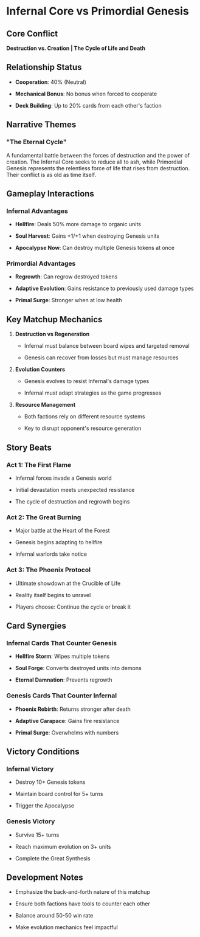 # Infernal Core vs Primordial Genesis

## Core Conflict

**Destruction vs. Creation | The Cycle of Life and Death**

## Relationship Status

- **Cooperation**: 40% (Neutral)

- **Mechanical Bonus**: No bonus when forced to cooperate

- **Deck Building**: Up to 20% cards from each other's faction

## Narrative Themes

### "The Eternal Cycle"

A fundamental battle between the forces of destruction and the power of creation. The Infernal Core seeks to reduce all to ash, while Primordial Genesis represents the relentless force of life that rises from destruction. Their conflict is as old as time itself.

## Gameplay Interactions

### Infernal Advantages

- **Hellfire**: Deals 50% more damage to organic units

- **Soul Harvest**: Gains +1/+1 when destroying Genesis units

- **Apocalypse Now**: Can destroy multiple Genesis tokens at once

### Primordial Advantages

- **Regrowth**: Can regrow destroyed tokens

- **Adaptive Evolution**: Gains resistance to previously used damage types

- **Primal Surge**: Stronger when at low health

## Key Matchup Mechanics

1. **Destruction vs Regeneration**

   - Infernal must balance between board wipes and targeted removal

   - Genesis can recover from losses but must manage resources

2. **Evolution Counters**

   - Genesis evolves to resist Infernal's damage types

   - Infernal must adapt strategies as the game progresses

3. **Resource Management**

   - Both factions rely on different resource systems

   - Key to disrupt opponent's resource generation

## Story Beats

### Act 1: The First Flame

- Infernal forces invade a Genesis world

- Initial devastation meets unexpected resistance

- The cycle of destruction and regrowth begins

### Act 2: The Great Burning

- Major battle at the Heart of the Forest

- Genesis begins adapting to hellfire

- Infernal warlords take notice

### Act 3: The Phoenix Protocol

- Ultimate showdown at the Crucible of Life

- Reality itself begins to unravel

- Players choose: Continue the cycle or break it

## Card Synergies

### Infernal Cards That Counter Genesis

- **Hellfire Storm**: Wipes multiple tokens

- **Soul Forge**: Converts destroyed units into demons

- **Eternal Damnation**: Prevents regrowth

### Genesis Cards That Counter Infernal

- **Phoenix Rebirth**: Returns stronger after death

- **Adaptive Carapace**: Gains fire resistance

- **Primal Surge**: Overwhelms with numbers

## Victory Conditions

### Infernal Victory

- Destroy 10+ Genesis tokens

- Maintain board control for 5+ turns

- Trigger the Apocalypse

### Genesis Victory

- Survive 15+ turns

- Reach maximum evolution on 3+ units

- Complete the Great Synthesis

## Development Notes

- Emphasize the back-and-forth nature of this matchup

- Ensure both factions have tools to counter each other

- Balance around 50-50 win rate

- Make evolution mechanics feel impactful

